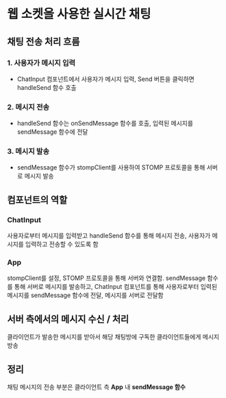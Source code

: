 # 웹 소켓을 사용한 실시간 채팅

## 채팅 전송 처리 흐름

### 1. 사용자가 메시지 입력

- ChatInput 컴포넌트에서 사용자가 메시지 입력, Send 버튼을 클릭하면 handleSend 함수 호출

### 2. 메시지 전송

- handleSend 함수는 onSendMessage 함수를 호출, 입력된 메시지를 sendMessage 함수에 전달

### 3. 메시지 발송

- sendMessage 함수가 stompClient를 사용하여 STOMP 프로토콜을 통해 서버로 메시지 발송

## 컴포넌트의 역할

### ChatInput

사용자로부터 메시지를 입력받고 handleSend 함수를 통해 메시지 전송,
사용자가 메시지를 입력하고 전송할 수 있도록 함

### App

stompClient를 설정, STOMP 프로토콜을 통해 서버와 연결함. sendMessage 함수를 통해 서버로 메시지를 발송하고, ChatInput 컴포넌트를 통해 사용자로부터 입력된 메시지를 sendMessage 함수에 전달, 메시지를 서버로 전달함

## 서버 측에서의 메시지 수신 / 처리

클라이언트가 발송한 메시지를 받아서 해당 채팅방에 구독한 클라이언트들에게 메시지 방송

## 정리

채팅 메시지의 전송 부분은 클라이언트 측 **App** 내 **sendMessage 함수**
